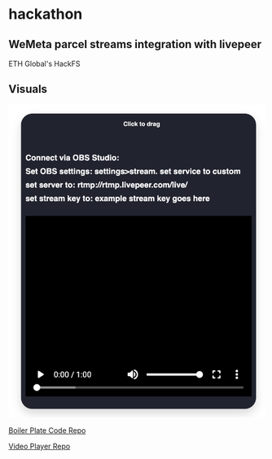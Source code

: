 # hackathon
## WeMeta parcel streams integration with livepeer
ETH Global's HackFS

## Visuals
![image of UI](current_UI.png)

[Boiler Plate Code Repo](https://github.com/upmostly/react-chrome-extension.git)

[Video Player Repo](https://github.com/google/shaka-player)
